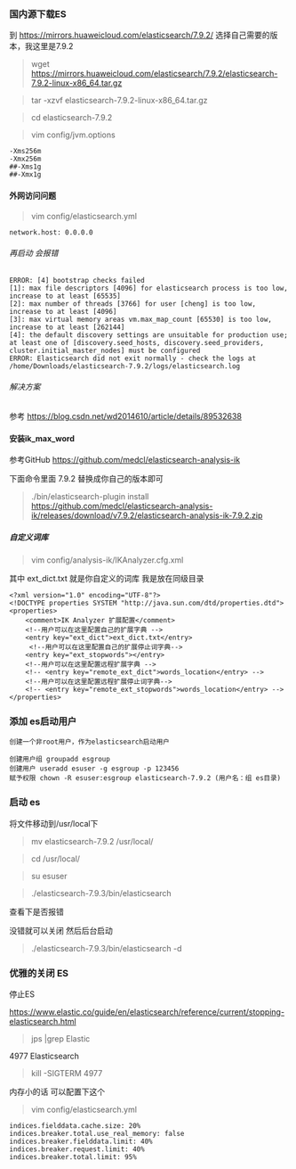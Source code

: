 ### 国内源下载ES

到 https://mirrors.huaweicloud.com/elasticsearch/7.9.2/ 选择自己需要的版本，我这里是7.9.2

> wget https://mirrors.huaweicloud.com/elasticsearch/7.9.2/elasticsearch-7.9.2-linux-x86_64.tar.gz

> tar -xzvf elasticsearch-7.9.2-linux-x86_64.tar.gz

> cd elasticsearch-7.9.2

> vim config/jvm.options

```
-Xms256m
-Xmx256m
##-Xms1g
##-Xmx1g
```

#### 外网访问问题

> vim config/elasticsearch.yml

```
network.host: 0.0.0.0
```

###### 再启动 会报错
```
ERROR: [4] bootstrap checks failed
[1]: max file descriptors [4096] for elasticsearch process is too low, increase to at least [65535]
[2]: max number of threads [3766] for user [cheng] is too low, increase to at least [4096]
[3]: max virtual memory areas vm.max_map_count [65530] is too low, increase to at least [262144]
[4]: the default discovery settings are unsuitable for production use; at least one of [discovery.seed_hosts, discovery.seed_providers, cluster.initial_master_nodes] must be configured
ERROR: Elasticsearch did not exit normally - check the logs at /home/Downloads/elasticsearch-7.9.2/logs/elasticsearch.log
```

###### 解决方案
参考 https://blog.csdn.net/wd2014610/article/details/89532638


#### 安装ik_max_word

参考GitHub https://github.com/medcl/elasticsearch-analysis-ik

下面命令里面 7.9.2 替换成你自己的版本即可

> ./bin/elasticsearch-plugin install https://github.com/medcl/elasticsearch-analysis-ik/releases/download/v7.9.2/elasticsearch-analysis-ik-7.9.2.zip

##### 自定义词库

> vim config/analysis-ik/IKAnalyzer.cfg.xml

其中 ext_dict.txt  就是你自定义的词库 我是放在同级目录

```
<?xml version="1.0" encoding="UTF-8"?>
<!DOCTYPE properties SYSTEM "http://java.sun.com/dtd/properties.dtd">
<properties>
	<comment>IK Analyzer 扩展配置</comment>
	<!--用户可以在这里配置自己的扩展字典 -->
	<entry key="ext_dict">ext_dict.txt</entry>
	 <!--用户可以在这里配置自己的扩展停止词字典-->
	<entry key="ext_stopwords"></entry>
	<!--用户可以在这里配置远程扩展字典 -->
	<!-- <entry key="remote_ext_dict">words_location</entry> -->
	<!--用户可以在这里配置远程扩展停止词字典-->
	<!-- <entry key="remote_ext_stopwords">words_location</entry> -->
</properties>
```

### 添加 es启动用户


```
创建一个非root用户，作为elasticsearch启动用户

创建用户组 groupadd esgroup
创建用户 useradd esuser -g esgroup -p 123456
赋予权限 chown -R esuser:esgroup elasticsearch-7.9.2 (用户名：组 es目录)
```

### 启动 es

将文件移动到/usr/local下

> mv elasticsearch-7.9.2 /usr/local/

> cd /usr/local/

> su esuser

> ./elasticsearch-7.9.3/bin/elasticsearch

查看下是否报错

没错就可以关闭 然后后台启动

> ./elasticsearch-7.9.3/bin/elasticsearch -d



### 优雅的关闭 ES

停止ES 

https://www.elastic.co/guide/en/elasticsearch/reference/current/stopping-elasticsearch.html


> jps |grep Elastic

4977 Elasticsearch

> kill -SIGTERM 4977


内存小的话 可以配置下这个

> vim config/elasticsearch.yml


```
indices.fielddata.cache.size: 20%
indices.breaker.total.use_real_memory: false
indices.breaker.fielddata.limit: 40%
indices.breaker.request.limit: 40%
indices.breaker.total.limit: 95%
```
